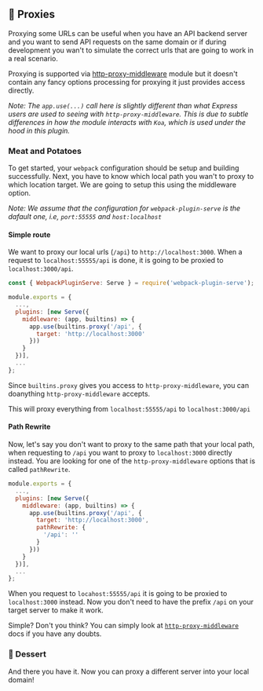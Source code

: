 ## 🍲 Proxies
Proxying some URLs can be useful when you have an API backend server and you want to send API requests on the same domain or if during development you wan't to simulate the correct urls that are going to work in a real scenario.

Proxying is supported via [http-proxy-middleware](https://github.com/chimurai/http-proxy-middleware) module but it doesn't contain any fancy options processing for proxying it just provides access directly.

_Note: The `app.use(...)` call here is slightly different than what Express users are used to seeing with `http-proxy-middleware`. This is due to subtle differences in how the module interacts with `Koa`, which is used under the hood in this plugin._

### Meat and Potatoes

To get started, your `webpack` configuration should be setup and building successfully. Next, you have to know which local path you wan't to proxy to which location target. We are going to setup this using the middleware option.

_Note: We assume that the configuration for `webpack-plugin-serve` is the dafault one, i.e, `port:55555` and `host:localhost`_

#### Simple route

We want to proxy our local  urls (`/api`) to `http://localhost:3000`. When a request to `localhost:55555/api` is done, it is going to be proxied to `localhost:3000/api`.

```js
const { WebpackPluginServe: Serve } = require('webpack-plugin-serve');

module.exports = {
  ...,
  plugins: [new Serve({
    middleware: (app, builtins) => {
      app.use(builtins.proxy('/api', {
        target: 'http://localhost:3000'
      }))
    }
  })],
  ...
};

```

Since `builtins.proxy` gives you access to `http-proxy-middleware`, you can doanything `http-proxy-middleware` accepts.

This will proxy everything from `localhost:55555/api` to `localhost:3000/api`

#### Path Rewrite

Now, let's say you don't want to proxy to the same path that your local path, when requesting to `/api` you want to proxy to `localhost:3000` directly instead. You are looking for one of the `http-proxy-middleware` options that is called `pathRewrite`.

```js
module.exports = {
  ...,
  plugins: [new Serve({
    middleware: (app, builtins) => {
      app.use(builtins.proxy('/api', {
        target: 'http://localhost:3000',
        pathRewrite: {
          '/api': ''
        }
      }))
    }
  })],
  ...
};
```

When you request to `locahost:55555/api` it is going to be proxied to `localhost:3000` instead. Now you don't need to have the prefix `/api` on your target server to make it work.

Simple? Don't you think? You can simply look at [`http-proxy-middleware`](https://github.com/chimurai/http-proxy-middleware) docs if you have any doubts.

### 🍰 Dessert

And there you have it. Now you can proxy a different server into your local domain!
